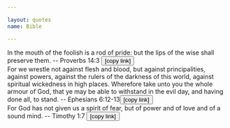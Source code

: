 ```yaml
---

layout: quotes 
name: Bible 

---
```


<div id="proverbs-mouth">
</div>
In the mouth of the foolish is a rod of pride: but the lips of the wise shall preserve them.  
-- Proverbs 14:3 <button onclick="Copy('proverbs-mouth')">[copy link]</button>

<div id="ephesians-evil">
</div>
For we wrestle not against flesh and blood, but against principalities, against powers, against the rulers of the darkness of this world, against spiritual wickedness in high places. Wherefore take unto you the whole armour of God, that ye may be able to withstand in the evil day, and having done all, to stand.
-- Ephesians 6:12-13<button onclick="Copy('ephesians-evil')">[copy link]</button>

<div id="tim-fear">
</div>
For God has not given us a spirit of fear, but of power and of love and of a sound mind.
-- Timothy 1:7 <button onclick="Copy('tim-fear')">[copy link]</button>
